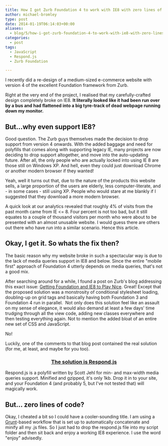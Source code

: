 ```yaml
---
title: How I got Zurb Foundation 4 to work with IE8 with zero lines of code
author: michael-bromley
type: post
date: 2014-01-19T06:14:03+00:00
aliases:
  - blog/5/how-i-got-zurb-foundation-4-to-work-with-ie8-with-zero-lines-of-code
categories:
  - post
tags:
  - JavaScript
  - Respond.js
  - Zurb Foundation

---
```

I recently did a re-design of a medium-sized e-commerce website with version 4 of the excellent Foundation framework from Zurb.

Right at the very end of the project, I realised that my carefully-crafted design completely broke on IE8. **It literally looked like it had been run over by a bus and had flattened into a big tyre-track of dead webpage running down my monitor.**

## But...why even support IE8?

Good question. The Zurb guys themselves made the decision to drop support from version 4 onwards. With the added baggage and need for polyfills that comes along with supporting legacy IE, many projects are now deciding to drop support altogether, and move into the auto-updating future. After all, the only people who are actually locked into using IE 8 are those still on Windows XP. And hell, even they could just download Chrome or another modern browser if they wanted!

Yeah, well it turns out that, due to the nature of the products this website sells, a large proportion of the users are elderly, less computer-literate, and - in some cases - still using XP. People who would stare at me blankly if I suggested that they download a more modern browser.

A quick look at our analytics revealed that roughly 4% of visits from the past month came from IE <= 8. Four percent is not too bad, but it still equates to a couple of thousand visitors per month who were about to be presented with an almost unusable website. I would guess there are others out there who have run into a similar scenario. Hence this article.

## Okay, I get it. So whats the fix then?

The basic reason why my website broke in such a spectacular way is due to the lack of media queries support in IE8 and below. Since the entire "mobile first" approach of Foundation 4 utterly depends on media queries, that's not a good mix.

After searching around for a while, I found a post on Zurb's blog addressing this exact issue: <a title="Getting Foundation and IE8 to Play Nice" href="http://zurb.com/article/1204/getting-foundation-and-ie8-to-play-nice" target="_blank">Getting Foundation and IE8 to Play Nice</a>. Great! Except that the proposed solution was a monstrosity of conditional stylesheet loading, doubling-up on grid tags and basically having both Foundation 3 and Foundation 4 run in parallel.  Not only does this solution feel like an assault on my sense of elegance, it would also demand at least a few days' time trudging through all the view code, adding new classes everywhere and then testing everything again. Not to mention the added bloat of an entire new set of CSS and JavaScript.

No!

Luckily, one of the comments to that blog post contained the real solution (for me, at least, and maybe for you too).

<h3 style="text-align: center;">
  <a title="Respond.js" href="https://github.com/scottjehl/Respond" target="_blank">The solution is Respond.js</a>
</h3>

Respond.js is a polyfill written by Scott Jehl for min- and max-width media queries support. Minified and gzipped, it's only 1kb. Drop it in to your site, and your Foundation 4 (and probably 5, but I've not tested that) will magically work.

## But... zero lines of code?

Okay, I cheated a bit so I could have a cooler-sounding title. I am using a [Grunt](http://gruntjs.com/)-based workflow that is set up to automatically concatenate and minify all my .js files. So I just had to drop the respond.js file into my script folder and then sit back and enjoy a working IE8 experience. I use the word "enjoy" advisedly.

&nbsp;